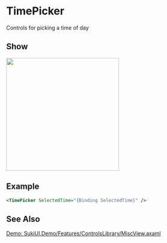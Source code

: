 # TimePicker

Controls for picking a time of day

## Show

<img src="/controls/datetime/timepicker.gif" height="300px" width="300px"/>

## Example

```xml
<TimePicker SelectedTime="{Binding SelectedTime}" />
```

## See Also

[Demo: SukiUI.Demo/Features/ControlsLibrary/MiscView.axaml](https://github.com/kikipoulet/SukiUI/blob/main/SukiUI.Demo/Features/ControlsLibrary/MiscView.axaml)